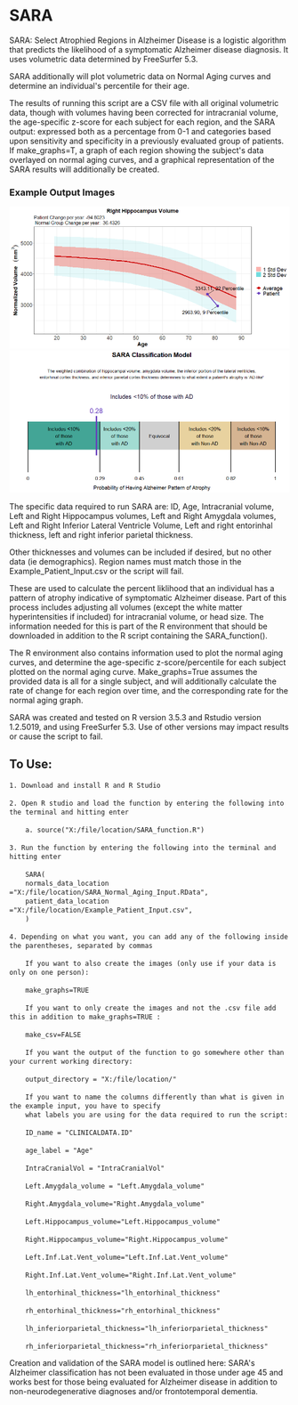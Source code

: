 # SARA

SARA: Select Atrophied Regions in Alzheimer Disease is a logistic algorithm that predicts the likelihood of a symptomatic Alzheimer disease diagnosis. It uses volumetric data determined by FreeSurfer 5.3. 

SARA additionally will plot volumetric data on Normal Aging curves and determine an individual's percentile for their age.

The results of running this script are a CSV file with all original volumetric data, though with volumes having been corrected for intracranial volume, the age-specific z-score for each subject for each region, and the SARA output: expressed both as a percentage from 0-1 and categories based upon sensitivity and specificity in a previously evaluated group of patients. If make_graphs=T, a graph of each region showing the subject's data overlayed on normal aging curves, and a graphical representation of the SARA results will additionally be created.

### Example Output Images

![Example_Normal_Aging_Curve](https://github.com/benzinger-icl/SARA/blob/master/Example_Right.Hippocampus_volume.png)
![Example_SARA_Image](https://github.com/benzinger-icl/SARA/blob/master/Example1_SARA_classification.png)

The specific data required to run SARA are: ID, Age, Intracranial volume, Left and Right Hippocampus volumes, Left and Right Amygdala volumes, Left and Right Inferior Lateral Ventricle Volume, Left and right entorinhal thickness, left and right inferior parietal thickness. 

Other thicknesses and volumes can be included if desired, but no other data (ie demographics). Region names must match those in the Example_Patient_Input.csv or the script will fail.

These are used to calculate the percent liklihood that an individual has a pattern of atrophy indicative of symptomatic Alzheimer disease. Part of this process includes adjusting all volumes (except the white matter hyperintensities if included) for intracranial volume, or head size. The information needed for this is part of the R environment that should be downloaded in addition to the R script containing the SARA_function(). 

The R environment also contains information used to plot the normal aging curves, and determine the age-specific z-score/percentile for each subject plotted on the normal aging curve. Make_graphs=True assumes the provided data is all for a single subject, and will additionally calculate the rate of change for each region over time, and the corresponding rate for the normal aging graph. 

SARA was created and tested on R version 3.5.3 and Rstudio version 1.2.5019, and using FreeSurfer 5.3. Use of other versions may impact results or cause the script to fail.

## To Use:

	1. Download and install R and R Studio
	
	2. Open R studio and load the function by entering the following into the terminal and hitting enter
	
		a. source("X:/file/location/SARA_function.R")
		
	3. Run the function by entering the following into the terminal and hitting enter
	
		SARA(
		normals_data_location ="X:/file/location/SARA_Normal_Aging_Input.RData",
		patient_data_location ="X:/file/location/Example_Patient_Input.csv",
		)
		
	4. Depending on what you want, you can add any of the following inside the parentheses, separated by commas
	
		If you want to also create the images (only use if your data is only on one person):
		
		make_graphs=TRUE
		
		If you want to only create the images and not the .csv file add this in addition to make_graphs=TRUE :
		
		make_csv=FALSE 
		
		If you want the output of the function to go somewhere other than your current working directory:
		
		output_directory = "X:/file/location/"
		
		If you want to name the columns differently than what is given in the example input, you have to specify 
		what labels you are using for the data required to run the script:
		
		ID_name = "CLINICALDATA.ID"
		
		age_label = "Age"
		
		IntraCranialVol = "IntraCranialVol"
		
		Left.Amygdala_volume = "Left.Amygdala_volume"
		
		Right.Amygdala_volume="Right.Amygdala_volume"
		
		Left.Hippocampus_volume="Left.Hippocampus_volume"
		
		Right.Hippocampus_volume="Right.Hippocampus_volume"
		
		Left.Inf.Lat.Vent_volume="Left.Inf.Lat.Vent_volume"
		
		Right.Inf.Lat.Vent_volume="Right.Inf.Lat.Vent_volume"
		
		lh_entorhinal_thickness="lh_entorhinal_thickness"
		
		rh_entorhinal_thickness="rh_entorhinal_thickness"
		
		lh_inferiorparietal_thickness="lh_inferiorparietal_thickness"
		
		rh_inferiorparietal_thickness="rh_inferiorparietal_thickness"

Creation and validation of the SARA model is outlined here: 
SARA's Alzheimer classification has not been evaluated in those under age 45 and works best for those being evaluated for Alzheimer disease in addition to non-neurodegenerative diagnoses and/or frontotemporal dementia.
